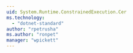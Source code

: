 ```yaml
---
uid: System.Runtime.ConstrainedExecution.Cer
ms.technology: 
  - "dotnet-standard"
author: "rpetrusha"
ms.author: "ronpet"
manager: "wpickett"
---
```

